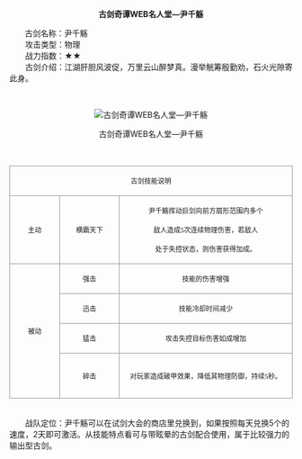  <p style="TEXT-ALIGN:center"><B>古剑奇谭WEB名人堂—尹千觞</B>
 
<p>&nbsp;&nbsp;&nbsp;&nbsp;&nbsp;&nbsp;&nbsp;古剑名称：尹千觞<br>　　攻击类型：物理<br>　　战力指数：★★<br>　　古剑介绍：江湖肝胆风波促，万里云山醉梦真。漫举觥筹殷勤劝，石火光隙寄此身。</p><p>&nbsp;</p><p style="text-align: center;"><img title="古剑奇谭WEB名人堂—尹千觞" alt="古剑奇谭WEB名人堂—尹千觞" src="http://dev.36b.me/current/gjqt/img/resource/501.jpg"></p><p style="text-align: center;">古剑奇谭WEB名人堂—尹千觞</p><p>&nbsp;</p><table align="center" width="529"><tbody><tr style="height: 41px;"><td style="padding: 1px; border: 1px solid rgb(150, 150, 150);" colspan="3" valign="middle" width="529"><p style="text-align: center;"><span style="font-family: 宋体; font-size: 12px;">古剑技能说明</span></p></td></tr><tr style="height: 118px;"><td style="border-width: medium 1px 1px; border-style: none solid solid; border-color: currentColor rgb(150, 150, 150) rgb(150, 150, 150); padding: 1px;" valign="middle" width="92"><p style="text-align: center;"><span style="font-family: 宋体; font-size: 12px;">主动</span></p></td><td style="border-width: 1px 1px 1px medium; border-style: solid solid solid none; border-color: rgb(150, 150, 150) rgb(150, 150, 150) rgb(150, 150, 150) currentColor; padding: 1px;" valign="middle" width="110"><p style="text-align: center;"><span style="font-family: 宋体; font-size: 12px;">横霸天下</span></p></td><td style="border-width: 1px 1px 1px medium; border-style: solid solid solid none; border-color: rgb(150, 150, 150) rgb(150, 150, 150) rgb(150, 150, 150) currentColor; padding: 1px;" valign="middle" width="327"><p style="text-align: center;"><span style="font-family: 宋体; font-size: 12px;">尹千觞挥动巨剑向前方扇形范围内多个</span></p><p style="text-align: center;"><span style="font-family: 宋体; font-size: 12px;">敌人造成<span style="font-family: Times New Roman;">5</span><span style="font-family: 宋体;">次连续物理伤害，若敌人</span></span></p><p style="text-align: center;"><span style="font-family: 宋体; font-size: 12px;">处于失控状态，则伤害获得加成。</span></p></td></tr><tr style="height: 44px;"><td style="border-width: medium 1px 1px; border-style: none solid solid; border-color: currentColor rgb(150, 150, 150) rgb(150, 150, 150); padding: 1px;" rowspan="4" valign="middle" width="92"><p style="text-align: center;"><span style="font-family: 宋体; font-size: 12px;">被动</span></p></td><td style="border-width: medium 1px 1px medium; border-style: none solid solid none; border-color: currentColor rgb(150, 150, 150) rgb(150, 150, 150) currentColor; padding: 1px;" valign="middle" width="110"><p style="text-align: center;"><span style="font-family: 宋体; font-size: 12px;">强击</span></p></td><td style="border-width: medium 1px 1px medium; border-style: none solid solid none; border-color: currentColor rgb(150, 150, 150) rgb(150, 150, 150) currentColor; padding: 1px;" valign="middle" width="327"><p style="text-align: center;"><span style="font-family: 宋体; font-size: 12px;">技能的伤害增强</span></p></td></tr><tr style="height: 44px;"><td style="border-width: medium 1px 1px medium; border-style: none solid solid none; border-color: currentColor rgb(150, 150, 150) rgb(150, 150, 150) currentColor; padding: 1px;" valign="middle" width="110"><p style="text-align: center;"><span style="font-family: 宋体; font-size: 12px;">迅击</span></p></td><td style="border-width: medium 1px 1px medium; border-style: none solid solid none; border-color: currentColor rgb(150, 150, 150) rgb(150, 150, 150) currentColor; padding: 1px;" valign="middle" width="327"><p style="text-align: center;"><span style="font-family: 宋体; font-size: 12px;">技能冷却时间减少</span></p></td></tr><tr style="height: 44px;"><td style="border-width: medium 1px 1px medium; border-style: none solid solid none; border-color: currentColor rgb(150, 150, 150) rgb(150, 150, 150) currentColor; padding: 1px;" valign="middle" width="110"><p style="text-align: center;"><span style="font-family: 宋体; font-size: 12px;">猛击</span></p></td><td style="border-width: medium 1px 1px medium; border-style: none solid solid none; border-color: currentColor rgb(150, 150, 150) rgb(150, 150, 150) currentColor; padding: 1px;" valign="middle" width="327"><p style="text-align: center;"><span style="font-family: 宋体; font-size: 12px;">攻击失控目标伤害如成增加</span></p></td></tr><tr style="height: 80px;"><td style="border-width: medium 1px 1px medium; border-style: none solid solid none; border-color: currentColor rgb(150, 150, 150) rgb(150, 150, 150) currentColor; padding: 1px;" valign="middle" width="110"><p style="text-align: center;"><span style="font-family: 宋体; font-size: 12px;">碎击</span></p></td><td style="border-width: medium 1px 1px medium; border-style: none solid solid none; border-color: currentColor rgb(150, 150, 150) rgb(150, 150, 150) currentColor; padding: 1px;" valign="middle" width="327"><p style="text-align: center;"><span style="font-family: 宋体; font-size: 12px;">对玩家造成破甲效果，降低其物理防御，持续<span style="font-family: Times New Roman;">5</span><span style="font-family: 宋体;">秒。</span></span></p></td></tr></tbody></table><p><br>　　战队定位：尹千觞可以在试剑大会的商店里兑换到，如果按照每天兑换5个的速度，2天即可激活。从技能特点看可与带眩晕的古剑配合使用，属于比较强力的输出型古剑。</p>